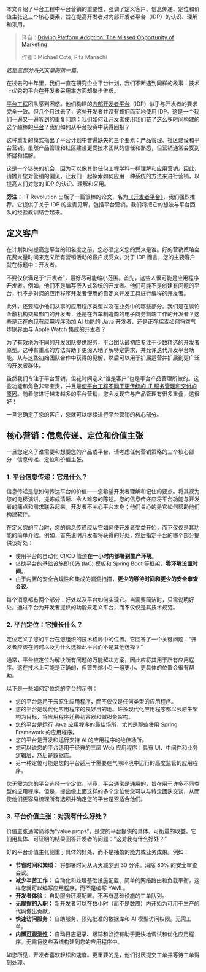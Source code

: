 <!--
title: 驱动平台应用：营销的缺失环节
cover: https://cdn.thenewstack.io/media/2025/07/498bf04d-marketing.png
summary: 本文介绍了平台工程中平台营销的重要性，强调了定义客户、信息传递、定位和价值主张这三个核心要素，旨在提高开发者对内部开发者平台（IDP）的认识、理解和采用。
-->

本文介绍了平台工程中平台营销的重要性，强调了定义客户、信息传递、定位和价值主张这三个核心要素，旨在提高开发者对内部开发者平台（IDP）的认识、理解和采用。

> 译自：[Driving Platform Adoption: The Missed Opportunity of Marketing](https://thenewstack.io/driving-platform-adoption-the-missed-opportunity-of-marketing/)
> 
> 作者：Michael Coté, Rita Manachi

*这是三部分系列文章的第一篇。*

在过去的十年里，我们一直在研究企业平台计划，我们不断遇到同样的故事：技术上优秀的平台在开发者采用率方面却举步维艰。

[平台工程](https://thenewstack.io/platform-engineering/)团队感到困惑。他们构建的[内部开发者平台](https://thenewstack.io/7-core-elements-of-an-internal-developer-platform/ "内部开发者平台")（IDP）似乎与开发者的要求完全一致。但几个月过去了，这些开发者并没有蜂拥而至地使用 IDP。这是一个我们一遍又一遍听到的重复问题：我们如何让开发者使用我们花了这么多时间构建的这个超棒的[平台](https://thenewstack.io/at-run-time-driving-outcomes-with-a-platform-engineering-team/)？我们如何从平台投资中获得回报？

这种重复的模式指出了平台计划中普遍缺失的三个要素：产品管理、社区建设和平台营销。虽然产品管理和社区建设更受技术团队的信任和熟悉，但营销通常会受到怀疑和误解。

这是一个错失的机会，因为可以像其他任何工程学科一样理解和应用营销。因此，请抛开您对营销的偏见，让我们一起探索如何应用一种系统的方法来进行营销，以提高人们对您的 IDP 的认识、理解和采用。

**旁注：** IT Revolution 出版了一篇很棒的论文，名为[《开发者平台》](https://itrevolution.com/product/the-developer-platform-run-your-platform-like-a-business-within-a-business/)，我们强烈推荐。它提供了关于 IDP 的宝贵见解，包括平台营销。我们将把它的想法与平台团队的经验教训结合起来。

## 定义客户

在计划如何提高您平台的知名度之前，您必须定义您的受众是谁。好的营销策略会花费大量时间来定义所有营销活动的客户或受众。对于 IDP 而言，您的主要客户就在标题中：开发者。

不要仅仅满足于“开发者”，最好尽可能缩小范围。首先，这些人很可能是应用程序开发者。例如，他们不是编写嵌入式系统的开发者。他们可能不是创建有问题的平台，也不是对您的应用程序开发者使用的自定义开发工具进行编程的开发者。

此外，还要缩小他们从事的应用程序类型以及在业务中的哪些部分。我们是在谈论金融机构交易部门的开发者，还是在汽车制造商的电子商务前端工作的开发者？这些是正在向现有应用程序添加 AI 功能的 Java 开发者，还是正在探索如何将空气炸锅界面与 Apple Watch 集成的开发者？

为了有效地为不同的开发团队提供服务，平台团队最初应专注于少数精选的开发者原型。这种有重点的方法有助于更深入地了解特定需求，并允许迭代开发平台功能。从与这些初始团队合作中获得的见解，然后可以用于扩展运营并扩展到更广泛的开发者群体。

虽然我们专注于平台营销，但花时间定义“谁是客户”也是平台产品管理所做的。这些功能和角色非常宝贵，并且是[使平台工程不同于更传统的 IT 服务管理和交付的原因](https://thenewstack.io/platform-engineers-developers-are-your-customers/)。随着您进行越来越多的平台营销，您会发现它与产品管理有很多重叠，这很好！

一旦您确定了您的客户，您就可以继续进行平台营销的核心部分。

## 核心营销：信息传递、定位和价值主张

一旦您定义了谁需要和想要您的产品或平台，请考虑任何营销策略的三个核心部分：信息传递、定位和价值主张。

### 1. 平台信息传递：它是什么？

信息传递是您如何传达平台的价值——您希望开发者理解和记住的要点。将其视为您的电梯演讲，提炼成清晰、令人难忘的陈述。您的信息传递应将平台功能与开发者的痛点和需求联系起来。开发者不关心平台本身；他们关心的是它如何帮助他们构建软件。

在定义您的平台时，您的信息传递应从它如何使开发者受益开始，而不仅仅是其功能的简单介绍。例如，首先说明开发者将获得的好处，然后指定平台的哪个部分提供该好处：

*   使用平台的自动化 CI/CD 管道**在一小时内部署到生产环境**。
*   借助平台的基础设施即代码 (IaC) 模板和 Spring Boot 等框架，**零环境设置时间**。
*   由于内置的安全合规性和集成的漏洞扫描，**更少的等待时间和更少的安全审查会议**。

每个消息都有两个部分：好处以及平台如何实现它。当需要简洁时，只需说明好处。通过平台为开发者提供的功能来定义平台，而不仅仅是其技术规范。

### 2. 平台定位：它擅长什么？

定位定义了您的平台在您组织的技术格局中的位置。它回答了一个关键问题：“开发者应该在何时以及为什么选择此平台而不是其他选择？”

通常，平台被定位为解决所有问题的万能解决方案，因此应将其用于所有应用程序。这在技术上可能是正确的，但首先缩小到一组更小、更具体的位置会很有帮助。

以下是一些如何定位您的平台的示例：

*   您的平台适用于云原生应用程序，而不仅仅是任何类型的应用程序。
*   您的平台是现代化应用程序的良好目的地。许多现代化应用程序都以云原生架构为目标，将应用程序迁移到容器和微服务架构。
*   您的平台是运行 Java 应用程序的最佳场所，尤其是那些使用 Spring Framework 的应用程序。
*   您的平台是开发和运行支持 AI 的应用程序的绝佳场所。
*   您可以说您的平台适用于经典的三层 Web 应用程序：具有 UI、中间件和业务逻辑层，然后是数据库。
*   另一种定位可能是您的平台适用于需要在气隙环境中运行的高度监管的应用程序。

您无需为您的平台选择一个定位。毕竟，平台通常是通用的，旨在用于许多不同类型的应用程序。但是，提出像上面这样的多个定位使您可以与特定团队交谈，从而使他们更容易梳理所有选项并确定您的平台是否适合他们。

### 3. 平台价值主张：对我有什么好处？

价值主张通常简称为“value props”，是您的平台提供的具体、可衡量的收益。它们用具体、可证明的结果回答开发者的问题：“这对我有什么好处？”

好的平台价值主张侧重于具体的好处，而不是抽象的能力或业务成果。例如：

*   **节省时间和繁琐：** 将部署时间从两天减少到 30 分钟。消除 80% 的安全审查会议。
*   **减少辛苦工作：** 自动化和处理基础设施配置、简单的网络路由和负载平衡，这样您就可以编写应用程序，而不是编写 YAML。
*   **开发者体验：** 自助服务环境配置。不再有基础设施的工单队列。
*   **无摩擦的入职：** 新开发者可以在数小时（而不是数周）内开始为可用于生产的代码做出贡献。
*   **快速访问服务：** 自助服务、预先批准的数据库和 AI 模型访问权限。无需工单。
*   **内置[可观测性](https://thenewstack.io/observability/)：** 自动日志记录、跟踪和监控有助于更快地调试和优化应用程序。无需将这些系统构建到您的应用程序中。

如您所见，开发者喜欢轻松和速度。更重要的是，他们讨厌提交工单并等待工单得到处理。